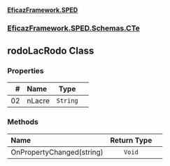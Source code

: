 #### [EficazFramework.SPED](EficazFrameworkSPED.md 'EficazFramework SPED')
### [EficazFramework.SPED.Schemas.CTe](EficazFramework.SPED.Schemas.CTe.md 'EficazFramework.SPED.Schemas.CTe')

## rodoLacRodo Class
### Properties

| # | Name | Type | |
| ---: | :--- | :---: | :--- |
| 02 | nLacre | `String` |  |
### Methods

| Name | Return Type | |
| :--- | :---: | :--- |
| OnPropertyChanged(string) | `Void` |  |
